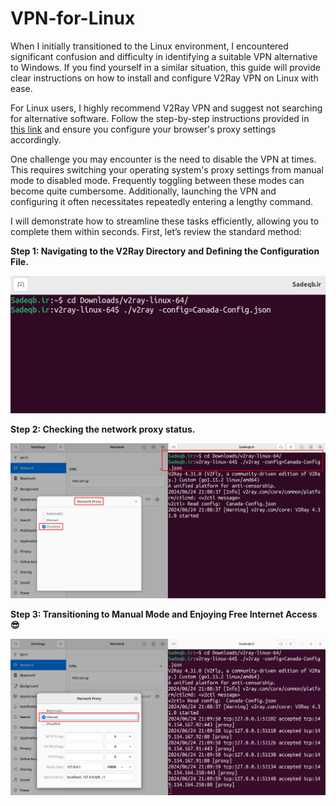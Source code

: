 # VPN-for-Linux
When I initially transitioned to the Linux environment, I encountered significant confusion and difficulty in identifying a suitable VPN alternative to Windows. If you find yourself in a similar situation, this guide will provide clear instructions on how to install and configure V2Ray VPN on Linux with ease.


For Linux users, I highly recommend V2Ray VPN and suggest not searching for alternative software. Follow the step-by-step instructions provided in [this link](https://www.linuxbabe.com/ubuntu/set-up-v2ray-proxy-server) and ensure you configure your browser's proxy settings accordingly.

One challenge you may encounter is the need to disable the VPN at times. This requires switching your operating system's proxy settings from manual mode to disabled mode. Frequently toggling between these modes can become quite cumbersome. Additionally, launching the VPN and configuring it often necessitates repeatedly entering a lengthy command.

I will demonstrate how to streamline these tasks efficiently, allowing you to complete them within seconds. First, let’s review the standard method:

**Step 1: Navigating to the V2Ray Directory and Defining the Configuration File.**

![Step 1](images/step1.png)

**Step 2: Checking the network proxy status.**

![Step 2](images/step2.png)

**Step 3: Transitioning to Manual Mode and Enjoying Free Internet Access 😎**

![Step 2](images/step3.png)
